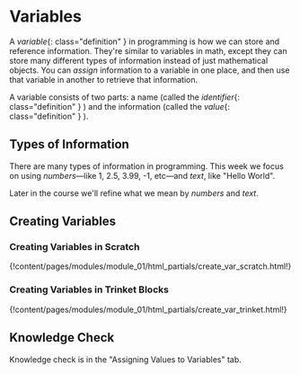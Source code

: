 # Variables

A
*variable*{: class="definition" }
in programming is how we can store and reference information.
They're similar to variables in math, except they can store many different
types of information instead of just mathematical objects. You can *assign*
information to a variable in one place, and then use that variable in another
to retrieve that information.

A variable consists of two parts: a name (called the
*identifier*{: class="definition" }
) and the information (called the
*value*{: class="definition" }
).

## Types of Information

There are many types of information in programming. This week we focus
on using *numbers*—like 1, 2.5, 3.99, -1, etc—and *text*, like "Hello World".

Later in the course we'll refine what we mean by *numbers* and *text*.

## Creating Variables

### Creating Variables in Scratch

{!content/pages/modules/module_01/html_partials/create_var_scratch.html!}

### Creating Variables in Trinket Blocks

{!content/pages/modules/module_01/html_partials/create_var_trinket.html!}

## Knowledge Check

Knowledge check is in the "Assigning Values to Variables" tab.
